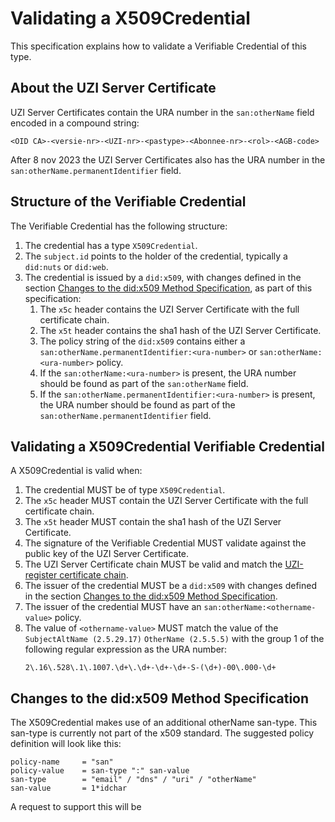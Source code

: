 # Validating a X509Credential

This specification explains how to validate a Verifiable Credential of this type.

## About the UZI Server Certificate

UZI Server Certificates contain the URA number in the `san:otherName` field encoded in a compound string:

```
<OID CA>-<versie-nr>-<UZI-nr>-<pastype>-<Abonnee-nr>-<rol>-<AGB-code>
```

After 8 nov 2023 the UZI Server Certificates also has the URA number in the `san:otherName.permanentIdentifier` field.

## Structure of the Verifiable Credential

The Verifiable Credential has the following structure:

1. The credential has a type `X509Credential`.
2. The `subject.id` points to the holder of the credential, typically a `did:nuts` or `did:web`.
3. The credential is issued by a `did:x509`, with changes defined in the
   section [Changes to the did:x509 Method Specification](#changes-to-the-didx509-method-specification), as part of
   this specification:
   1. The `x5c` header contains the UZI Server Certificate with the full certificate chain.
   2. The `x5t` header contains the sha1 hash of the UZI Server Certificate.
   3. The policy string of the `did:x509` contains either a `san:otherName.permanentIdentifier:<ura-number>` or
      `san:otherName:<ura-number>` policy.
   4. If the `san:otherName:<ura-number>` is present, the URA number should be found as part of the `san:otherName`
      field.
   5. If the `san:otherName.permanentIdentifier:<ura-number>` is present, the URA number should be found as part of the
      `san:otherName.permanentIdentifier` field.

## Validating a X509Credential Verifiable Credential

A X509Credential is valid when:

1. The credential MUST be of type `X509Credential`.
2. The `x5c` header MUST contain the UZI Server Certificate with the full certificate chain.
3. The `x5t` header MUST contain the sha1 hash of the UZI Server Certificate.
4. The signature of the Verifiable Credential MUST validate against the public key of the UZI Server Certificate.
5. The UZI Server Certificate chain MUST be valid and match
   the [UZI-register certificate chain](https://www.zorgcsp.nl/ca-certificaten).
6. The issuer of the credential MUST be a `did:x509` with changes defined in the
   section [Changes to the did:x509 Method Specification](#changes-to-the-didx509-method-specification).
7. The issuer of the credential MUST have an `san:otherName:<othername-value>` policy.
8. The value of `<othername-value>` MUST match the value of the
   `SubjectAltName (2.5.29.17)` `OtherName (2.5.5.5)` with the group 1 of the following regular expression as the URA number:
   ```regexp
   2\.16\.528\.1\.1007.\d+\.\d+-\d+-\d+-S-(\d+)-00\.000-\d+
   ```

## Changes to the did:x509 Method Specification

The X509Credential makes use of an additional otherName san-type. This
san-type is currently not part of the x509 standard. The suggested policy definition will look like this:

```
policy-name     = "san"
policy-value    = san-type ":" san-value
san-type        = "email" / "dns" / "uri" / "otherName"
san-value       = 1*idchar
```

A request to support this will be
